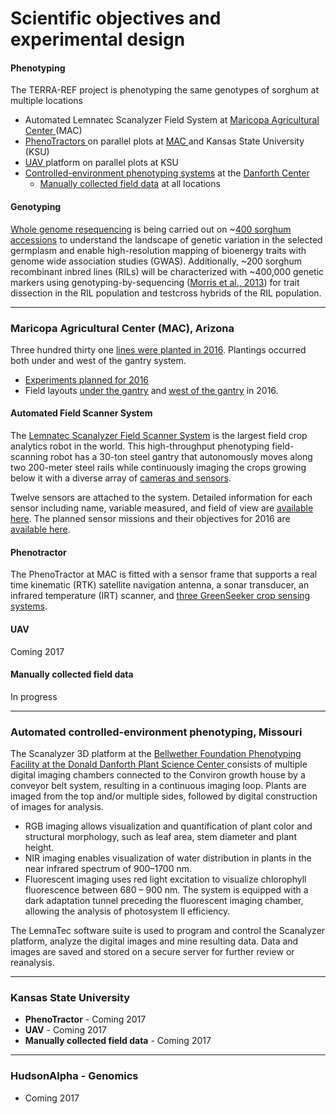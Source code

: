 # Scientific objectives and experimental design

#### Phenotyping

The TERRA-REF project is phenotyping the same genotypes of sorghum at multiple locations

* Automated Lemnatec Scanalyzer Field System at [Maricopa Agricultural Center ](/user/experimental-design-mac.md)\(MAC\)
* [PhenoTractors ](/user/protocols-tractor.md)on parallel plots at [MAC ](/user/experimental-design-mac.md)and Kansas State University \(KSU\)
* [UAV ](/user/protocols-UAV.md)platform on parallel plots at KSU
* [Controlled-environment phenotyping systems](/user/controlled-environment-protocols.md) at the [Danforth Center](/user/experimental-design-danforth.md)
  * [Manually collected field data](/user/protocols-manual.md) at all locations

#### Genotyping

[Whole genome resequencing](/user/experimental-design-genomics.md) is being carried out on ~[400 sorghum accessions](/user/sorghum-lines-genomics.md) to understand the landscape of genetic variation in the selected germplasm and enable high-resolution mapping of bioenergy traits with genome wide association studies \(GWAS\). Additionally, ~200 sorghum recombinant inbred lines \(RILs\) will be characterized with ~400,000 genetic markers using genotyping-by-sequencing \([Morris et al., 2013](http://www.g3journal.org/content/early/2013/09/13/g3.113.008417)\) for trait dissection in the RIL population and testcross hybrids of the RIL population.

---

### Maricopa Agricultural Center \(MAC\), Arizona

Three hundred thirty one [lines were planted in 2016](https://docs.google.com/spreadsheets/d/1Nfabx_n1rNlO6NW3olD8MAibJ3KHnOMmMwOYYw4wwGc/pubhtml?gid=239932660&single=true&widget=true&headers=false). Plantings occurred both under and west of the gantry system.

* [Experiments planned for 2016](https://docs.google.com/spreadsheets/d/1Nfabx_n1rNlO6NW3olD8MAibJ3KHnOMmMwOYYw4wwGc/pubhtml?gid=890543376&single=true&widget=true&headers=false)
* Field layouts [under the gantry](https://docs.google.com/spreadsheets/d/1Nfabx_n1rNlO6NW3olD8MAibJ3KHnOMmMwOYYw4wwGc/pubhtml?gid=1231399646&single=true&widget=true&headers=false) and [west of the gantry](https://docs.google.com/spreadsheets/d/1Nfabx_n1rNlO6NW3olD8MAibJ3KHnOMmMwOYYw4wwGc/pubhtml?gid=728631369&single=true&widget=true&headers=false) in 2016.

#### Automated Field Scanner System

The [Lemnatec Scanalyzer Field Scanner System](http://www.lemnatec.com/products/hardware-solutions/scanalyzer-field/) is the largest field crop analytics robot in the world. This high-throughput phenotyping field-scanning robot has a 30-ton steel gantry that autonomously moves along two 200-meter steel rails while continuously imaging the crops growing below it with a diverse array of [cameras and sensors](http://terraref.org/articles/lemnatec-scanalyzer-field-sensors/).

Twelve sensors are attached to the  system. Detailed information for each sensor including name, variable measured, and field of view are [available here](https://docs.google.com/spreadsheets/d/1Nfabx_n1rNlO6NW3olD8MAibJ3KHnOMmMwOYYw4wwGc/pubhtml?gid=1886254108&single=true&widget=true&headers=false). The planned sensor missions and their objectives for 2016 are [available here](https://docs.google.com/spreadsheets/d/1Nfabx_n1rNlO6NW3olD8MAibJ3KHnOMmMwOYYw4wwGc/pubhtml?gid=2092320800&single=true&widget=true&headers=false).

#### Phenotractor

The PhenoTractor at MAC is fitted with a sensor frame that supports a real time kinematic \(RTK\) satellite navigation antenna, a sonar transducer, an infrared temperature \(IRT\) scanner, and [three GreenSeeker crop sensing systems](https://www.gitbook.com/book/terraref/terraref-documentation/edit).

#### UAV

Coming 2017

#### Manually collected field data

In progress

---

### Automated controlled-environment phenotyping, Missouri

The Scanalyzer 3D platform at the [Bellwether Foundation Phenotyping Facility at the Donald Danforth Plant Science Center ](https://www.danforthcenter.org/scientists-research/core-technologies/phenotyping)consists of multiple digital imaging chambers connected to the Conviron growth house by a conveyor belt system, resulting in a continuous imaging loop. Plants are imaged from the top and/or multiple sides, followed by digital construction of images for analysis.

* RGB imaging allows visualization and quantification of plant color and structural morphology, such as leaf area, stem diameter and plant height.
* NIR imaging enables visualization of water distribution in plants in the near infrared spectrum of 900–1700 nm.
* Fluorescent imaging uses red light excitation to visualize chlorophyll fluorescence between 680 – 900 nm. The system is equipped with a dark adaptation tunnel preceding the fluorescent imaging chamber, allowing the analysis of photosystem II efficiency.

The LemnaTec software suite is used to program and control the Scanalyzer platform, analyze the digital images and mine resulting data. Data and images are saved and stored on a secure server for further review or reanalysis.

---

### Kansas State University

* **PhenoTractor** - Coming 2017
* **UAV** - Coming 2017
* **Manually collected field data** - Coming 2017

---

### HudsonAlpha - Genomics

* Coming 2017



